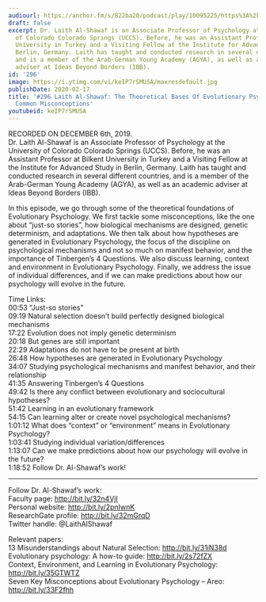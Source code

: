 ```yaml
---
audiourl: https://anchor.fm/s/822ba20/podcast/play/10095225/https%3A%2F%2Fd3ctxlq1ktw2nl.cloudfront.net%2Fproduction%2F2020-0-31%2F46156243-44100-2-d9b05491824bf.m4a
draft: false
excerpt: Dr. Laith Al-Shawaf is an Associate Professor of Psychology at the University
  of Colorado Colorado Springs (UCCS). Before, he was an Assistant Professor at Bilkent
  University in Turkey and a Visiting Fellow at the Institute for Advanced Study in
  Berlin, Germany. Laith has taught and conducted research in several different countries,
  and is a member of the Arab-German Young Academy (AGYA), as well as an academic
  adviser at Ideas Beyond Borders (IBB).
id: '296'
image: https://i.ytimg.com/vi/keIP7rSMUSA/maxresdefault.jpg
publishDate: 2020-02-17
title: '#296 Laith Al-Shawaf: The Theoretical Bases Of Evolutionary Psychology, And
  Common Misconceptions'
youtubeid: keIP7rSMUSA
---
```

<div class="timelinks">

RECORDED ON DECEMBER 6th, 2019.  
Dr. Laith Al-Shawaf is an Associate Professor of Psychology at the University of Colorado Colorado Springs (UCCS). Before, he was an Assistant Professor at Bilkent University in Turkey and a Visiting Fellow at the Institute for Advanced Study in Berlin, Germany. Laith has taught and conducted research in several different countries, and is a member of the Arab-German Young Academy (AGYA), as well as an academic adviser at Ideas Beyond Borders (IBB).

In this episode, we go through some of the theoretical foundations of Evolutionary Psychology. We first tackle some misconceptions, like the one about “just-so stories”, how biological mechanisms are designed, genetic determinism, and adaptations. We then talk about how hypotheses are generated in Evolutionary Psychology, the focus of the discipline on psychological mechanisms and not so much on manifest behavior, and the importance of Tinbergen’s 4 Questions. We also discuss learning, context and environment in Evolutionary Psychology. Finally, we address the issue of individual differences, and if we can make predictions about how our psychology will evolve in the future.


Time Links:  
<time>00:53</time> “Just-so stories”  
<time>09:19</time> Natural selection doesn’t build perfectly designed biological mechanisms   
<time>17:22</time> Evolution does not imply genetic determinism   
<time>20:18</time> But genes are still important  
<time>22:29</time> Adaptations do not have to be present at birth  
<time>26:48</time> How hypotheses are generated in Evolutionary Psychology  
<time>34:07</time> Studying psychological mechanisms and manifest behavior, and their relationship  
<time>41:35</time> Answering Tinbergen’s 4 Questions  
<time>49:42</time> Is there any conflict between evolutionary and sociocultural hypotheses?  
<time>51:42</time> Learning in an evolutionary framework  
<time>54:15</time> Can learning alter or create novel psychological mechanisms?  
<time>1:01:12</time> What does “context” or “environment” means in Evolutionary Psychology?  
<time>1:03:41</time> Studying individual variation/differences  
<time>1:13:07</time> Can we make predictions about how our psychology will evolve in the future?  
<time>1:18:52</time> Follow Dr. Al-Shawaf’s work!

---

Follow Dr. Al-Shawaf’s work:  
Faculty page: http://bit.ly/32n4VjI  
Personal website: http://bit.ly/2pnIwnK  
ResearchGate profile: http://bit.ly/32mGrqD  
Twitter handle: @LaithAlShawaf

Relevant papers:  
13 Misunderstandings about Natural Selection: http://bit.ly/31iN38d  
Evolutionary psychology: A how-to guide: http://bit.ly/2s72fZX  
Context, Environment, and Learning in Evolutionary Psychology: http://bit.ly/35GTWTZ  
Seven Key Misconceptions about Evolutionary Psychology – Areo: http://bit.ly/33F2fhh
</div>


